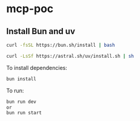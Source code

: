 # mcp-poc

## Install Bun and uv

```bash
curl -fsSL https://bun.sh/install | bash
```

```bash
curl -LsSf https://astral.sh/uv/install.sh | sh
```

To install dependencies:

```bash
bun install
```

To run:

```bash
bun run dev
or
bun run start
```
